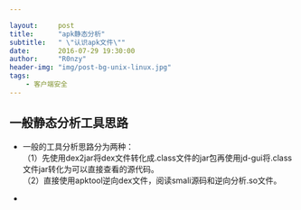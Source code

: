 ```yaml
---  

layout:     post
title:      "apk静态分析"
subtitle:   " \"认识apk文件\""
date:       2016-07-29 19:30:00
author:     "R0nzy"
header-img: "img/post-bg-unix-linux.jpg"
tags:
    - 客户端安全
---
```


## 一般静态分析工具思路
* 一般的工具分析思路分为两种：  
（1）先使用dex2jar将dex文件转化成.class文件的jar包再使用jd-gui将.class文件jar转化为可以直接查看的源代码。  
（2）直接使用apktool逆向dex文件，阅读smali源码和逆向分析.so文件。 

*  

